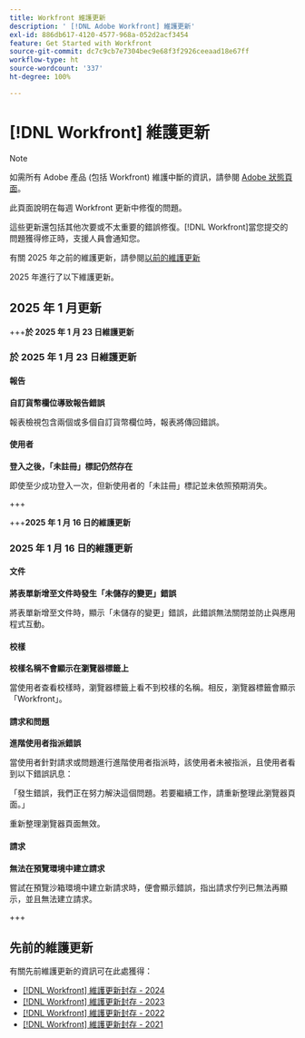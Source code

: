 ```yaml
---
title: Workfront 維護更新
description: ' [!DNL Adobe Workfront] 維護更新'
exl-id: 886db617-4120-4577-968a-052d2acf3454
feature: Get Started with Workfront
source-git-commit: dc7c9cb7e7304bec9e68f3f2926ceeaad18e67ff
workflow-type: ht
source-wordcount: '337'
ht-degree: 100%

---
```


# [!DNL Workfront] 維護更新

>[!NOTE]
>
>如需所有 Adobe 產品 (包括 Workfront) 維護中斷的資訊，請參閱 [Adobe 狀態頁面](https://status.adobe.com/)。

此頁面說明在每週 Workfront 更新中修復的問題。

這些更新還包括其他次要或不太重要的錯誤修復。[!DNL Workfront]當您提交的問題獲得修正時，支援人員會通知您。

有關 2025 年之前的維護更新，請參閱[以前的維護更新](#previous-maintenance-updates)

2025 年進行了以下維護更新。

## 2025 年 1 月更新

+++**於 2025 年 1 月 23 日維護更新**

### 於 2025 年 1 月 23 日維護更新

#### 報告

**自訂貨幣欄位導致報告錯誤**

報表檢視包含兩個或多個自訂貨幣欄位時，報表將傳回錯誤。

#### 使用者

**登入之後，「未註冊」標記仍然存在**

即使至少成功登入一次，但新使用者的「未註冊」標記並未依照預期消失。

+++

+++**2025 年 1 月 16 日的維護更新**

### 2025 年 1 月 16 日的維護更新

#### 文件

**將表單新增至文件時發生「未儲存的變更」錯誤**

將表單新增至文件時，顯示「未儲存的變更」錯誤，此錯誤無法關閉並防止與應用程式互動。

#### 校樣

**校樣名稱不會顯示在瀏覽器標籤上**

當使用者查看校樣時，瀏覽器標籤上看不到校樣的名稱。相反，瀏覽器標籤會顯示「Workfront」。

#### 請求和問題

**進階使用者指派錯誤**

當使用者針對請求或問題進行進階使用者指派時，該使用者未被指派，且使用者看到以下錯誤訊息：

「發生錯誤，我們正在努力解決這個問題。若要繼續工作，請重新整理此瀏覽器頁面。」

重新整理瀏覽器頁面無效。

#### 請求

**無法在預覽環境中建立請求**

嘗試在預覽沙箱環境中建立新請求時，便會顯示錯誤，指出請求佇列已無法再顯示，並且無法建立請求。

+++

## 先前的維護更新

有關先前維護更新的資訊可在此處獲得：

* [[!DNL Workfront] 維護更新封存 - 2024](2024-updates.md)
* [[!DNL Workfront] 維護更新封存 - 2023](2023-updates.md)
* [[!DNL Workfront] 維護更新封存 - 2022](2022-updates.md)
* [[!DNL Workfront] 維護更新封存 - 2021](2021-updates.md)
